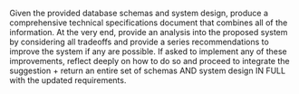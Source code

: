 
Given the provided database schemas and system design, produce a comprehensive technical specifications document that combines all of the information.
At the very end, provide an analysis into the proposed system by considering all tradeoffs and provide a series recommendations to improve the system if any are possible.
If asked to implement any of these improvements, reflect deeply on how to do so and proceed to integrate the suggestion + return an entire set of schemas AND system design IN FULL with the updated requirements.    
    